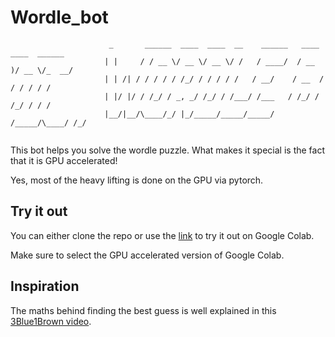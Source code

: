 # Wordle_bot
```
                      _       ______  ____  ____  __    ______   ____  ____  ______
                     | |     / / __ \/ __ \/ __ \/ /   / ____/  / __ )/ __ \/_  __/
                     | | /| / / / / / /_/ / / / / /   / __/    / __  / / / / / /
                     | |/ |/ / /_/ / _, _/ /_/ / /___/ /___   / /_/ / /_/ / / /
                     |__/|__/\____/_/ |_/_____/_____/_____/  /_____/\____/ /_/
     
```


This bot helps you solve the wordle puzzle. 
What makes it special is the fact that it is GPU accelerated!

Yes, most of the heavy lifting is done on the GPU via pytorch.

## Try it out
You can either clone the repo or use the [link](https://colab.research.google.com/github/meglaficus/wordle_bot/blob/main/accessories/try_it_out.ipynb) to try it out on Google Colab.

Make sure to select the GPU accelerated version of Google Colab.

## Inspiration
The maths behind finding the best guess is well explained in this [3Blue1Brown video](https://www.youtube.com/watch?v=v68zYyaEmEA&).


